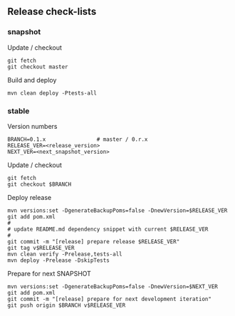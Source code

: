 ## Release check-lists ##

### snapshot ###

Update / checkout

    git fetch
    git checkout master

Build and deploy

    mvn clean deploy -Ptests-all

### stable ###

Version numbers

    BRANCH=0.1.x                # master / 0.r.x
    RELEASE_VER=<release_version>
    NEXT_VER=<next_snapshot_version>

Update / checkout

    git fetch
    git checkout $BRANCH

Deploy release

    mvn versions:set -DgenerateBackupPoms=false -DnewVersion=$RELEASE_VER
    git add pom.xml
    #
    # update README.md dependency snippet with current $RELEASE_VER
    #
    git commit -m "[release] prepare release $RELEASE_VER"
    git tag v$RELEASE_VER
    mvn clean verify -Prelease,tests-all
    mvn deploy -Prelease -DskipTests

Prepare for next SNAPSHOT

    mvn versions:set -DgenerateBackupPoms=false -DnewVersion=$NEXT_VER
    git add pom.xml
    git commit -m "[release] prepare for next development iteration"
    git push origin $BRANCH v$RELEASE_VER
